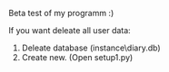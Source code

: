 Beta test of my programm :)

If you want deleate all user data:
 1. Deleate database (instance\diary.db)
 2. Create new. (Open setup1.py)
